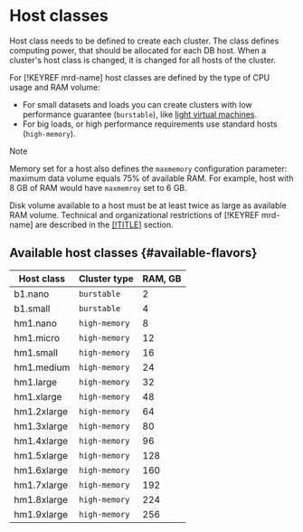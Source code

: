 # Host classes

Host class needs to be defined to create each cluster. The class defines computing power, that should be allocated for each DB host. When a cluster's host class is changed, it is changed for all hosts of the cluster.

For  [!KEYREF mrd-name] host classes are defined by the type of CPU usage and RAM volume:

* For small datasets and loads you can create clusters with low performance guarantee (`burstable`), like [light virtual machines](../../compute/concepts/vm-types.md#light-vms).
* For big loads, or high performance requirements use standard hosts (`high-memory`).

> [!NOTE]
>
> Memory set for a host also defines the `maxmemory` configuration parameter: maximum data volume equals 75% of available RAM. For example, host with 8 GB of RAM would have `maxmemroy` set to 6 GB.

Disk volume available to a host must be at least twice as large as available RAM volume. Technical and organizational restrictions of [!KEYREF mrd-name] are described in the [[!TITLE]](limits.md) section.

## Available host classes {#available-flavors}

Host class | Cluster type | RAM, GB
----- | ----- | -----
b1.nano | `burstable` | 2
b1.small | `burstable` | 4
hm1.nano | `high-memory` | 8
hm1.micro | `high-memory` | 12
hm1.small | `high-memory` | 16
hm1.medium | `high-memory` | 24
hm1.large | `high-memory` | 32
hm1.xlarge | `high-memory` | 48
hm1.2xlarge | `high-memory` | 64
hm1.3xlarge | `high-memory` | 80
hm1.4xlarge | `high-memory` | 96
hm1.5xlarge | `high-memory` | 128
hm1.6xlarge | `high-memory` | 160
hm1.7xlarge | `high-memory` | 192
hm1.8xlarge | `high-memory` | 224
hm1.9xlarge | `high-memory` | 256
